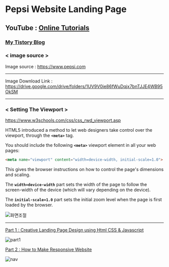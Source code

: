 # Pepsi Website Landing Page

## YouTube : [Online Tutorials](https://www.youtube.com/channel/UCbwXnUipZsLfUckBPsC7Jog)

### [My Tistory Blog](https://java-coding.tistory.com/3?category=964095)

### < image source >

Image source : https://www.pepsi.com

---

Image Download Link : https://drive.google.com/drive/folders/1UV9V0je86fWuDqjx7bnTJJE4WB95OkSM

---

### < Setting The Viewport >

https://www.w3schools.com/css/css_rwd_viewport.asp

HTML5 introduced a method to let web designers take control over the viewport, through the **`<meta>`** tag.

You should include the following **`<meta>`** viewport element in all your web pages:

```html
<meta name="viewport" content="width=device-width, initial-scale=1.0">
```

This gives the browser instructions on how to control the page's dimensions and scaling.

The **`width=device-width`** part sets the width of the page to follow the screen-width of the device (which will vary depending on the device).

The **`initial-scale=1.0`** part sets the initial zoom level when the page is first loaded by the browser.

![화면조절](https://user-images.githubusercontent.com/51290739/116087644-08778a80-a6dc-11eb-8767-f502f6696830.gif)

---

[Part 1 : Creative Landing Page Design using Html CSS & Javascript](https://www.youtube.com/watch?v=s_z5laE4KTw)

![part1](https://user-images.githubusercontent.com/51290739/116087044-6f487400-a6db-11eb-9f61-caca9ba0e492.gif)

[Part 2 : How to Make Responsive Website](https://www.youtube.com/watch?v=hlYbsAnn3LM&t=0s)

![nav](https://user-images.githubusercontent.com/51290739/116086405-beda7000-a6da-11eb-9012-cf5c8ff7417b.gif)
